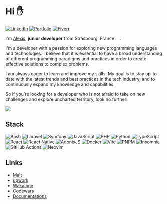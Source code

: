 # Hi :raised_hand:

[![LinkedIn](https://img.shields.io/badge/linkedin-%230077B5.svg?style=for-the-badge&logo=linkedin&logoColor=white&color=0055A4)](https://www.linkedin.com/in/alexishenry03)
[![Portfolio](https://img.shields.io/badge/portfolio-0077B5?style=for-the-badge&color=FFFFFF)](https://www.alexishenry.eu)
[![Fiverr](https://img.shields.io/badge/fiverr-0077B5?style=for-the-badge&color=EF4135)](https://fr.fiverr.com/alexishenry363)

I'm [Alexis](https://about.me/alexishenry), <strong>junior developer</strong> from Strasbourg, France  <img src="https://cdn-icons-png.flaticon.com/512/197/197560.png" width="14"/>.

I'm a developer with a passion for exploring new programming languages and technologies. I believe that it is essential to have a broad understanding of different programming paradigms and practices in order to create effective solutions to complex problems.

I am always eager to learn and improve my skills. My goal is to stay up-to-date with the latest trends and best practices in the tech industry, and to continuously expand my knowledge and capabilities.

So if you're looking for a developer who is not afraid to take on new challenges and explore uncharted territory, look no further!

<img src="https://github-readme-stats.vercel.app/api?username=AlxisHenry&show_icons=true" />

## Stack

![Bash](https://img.shields.io/badge/bash-%23121011.svg?style=for-the-badge&logo=gnu-bash&color=20232a)
![Laravel](https://img.shields.io/badge/laravel-%23FF2D20.svg?style=for-the-badge&logo=laravel&color=20232a)
![Symfony](https://img.shields.io/badge/symfony-%23000000.svg?style=for-the-badge&logo=symfony&color=20232a)
![JavaScript](https://img.shields.io/badge/javascript-%23323330.svg?style=for-the-badge&logo=javascript&color=20232a)
![PHP](https://img.shields.io/badge/php-%23777BB4.svg?style=for-the-badge&logo=php&color=20232a)
![Python](https://img.shields.io/badge/python-3670A0?style=for-the-badge&logo=python&color=20232a)
![TypeScript](https://img.shields.io/badge/typescript-%23007ACC.svg?style=for-the-badge&logo=typescript&color=20232a)
![React](https://img.shields.io/badge/react-%2320232a.svg?style=for-the-badge&logo=react&color=20232a)
![React Native](https://img.shields.io/badge/react_native-%2320232a.svg?style=for-the-badge&logo=react&logoColor=%2361DAFB)
![AdonisJS](https://img.shields.io/badge/adonisjs%20-%23323330.svg?&style=for-the-badge&logo=adonisjs&color=20232a)
![Docker](https://img.shields.io/badge/docker-%230db7ed.svg?style=for-the-badge&logo=docker&color=20232a)
![Vite](https://img.shields.io/badge/vite-%23646CFF.svg?style=for-the-badge&logo=vite&color=20232a)
![PNPM](https://img.shields.io/badge/pnpm-%234a4a4a.svg?style=for-the-badge&logo=pnpm&color=20232a)
![Insomnia](https://img.shields.io/badge/Insomnia-black?style=for-the-badge&logo=insomnia&logoColor=5849BE&color=20232a)
![GitHub Actions](https://img.shields.io/badge/github%20actions-%232671E5.svg?style=for-the-badge&logo=githubactions&color=20232a)
![Neovim](https://img.shields.io/badge/NeoVim-%2357A143.svg?&style=for-the-badge&logo=neovim&color=20232a)

<!-- ## Techs I'm learning

![Java](https://img.shields.io/badge/Java-ED8B00?style=for-the-badge&logo=openjdk&logoColor=white&color=gray)
![C](https://img.shields.io/badge/c-%2300599C.svg?style=for-the-badge&logo=c&logoColor=white&color=gray)
![C#](https://img.shields.io/badge/c%23-%23239120.svg?style=for-the-badge&logo=c-sharp&logoColor=white&color=gray)
![C++](https://img.shields.io/badge/c++-%2300599C.svg?style=for-the-badge&logo=c%2B%2B&logoColor=white&color=gray)
![Kubernetes](https://img.shields.io/badge/kubernetes-%23326ce5.svg?style=for-the-badge&logo=kubernetes&logoColor=white&color=gray)
![Jenkins](https://img.shields.io/badge/Jenkins-D24939?style=for-the-badge&logo=Jenkins&logoColor=white&color=gray)
![Jira](https://img.shields.io/badge/Jira-0052CC?style=for-the-badge&logo=Jira&logoColor=white&color=gray)
![Swift](https://img.shields.io/badge/swift-F54A2A?style=for-the-badge&logo=swift&logoColor=white&color=gray)
![Ruby](https://img.shields.io/badge/ruby-%23CC342D.svg?style=for-the-badge&logo=ruby&logoColor=white&color=gray)
![Rust](https://img.shields.io/badge/rust-%23000000.svg?style=for-the-badge&logo=rust&logoColor=white&color=gray)
![Go](https://img.shields.io/badge/go-%2300ADD8.svg?style=for-the-badge&logo=go&logoColor=white&color=gray)
![Vue.js](https://img.shields.io/badge/Vue.js-35495E?style=for-the-badge&logo=vue.js&logoColor=white&color=gray)

## Others techs

![Android Studio](https://img.shields.io/badge/Android%20Studio-3DDC84.svg?style=for-the-badge&logo=android-studio&logoColor=white&color=gray)
![Kotlin](https://img.shields.io/badge/kotlin-%237F52FF.svg?style=for-the-badge&logo=kotlin&logoColor=white&color=gray) -->

## Links

- [Malt](https://www.malt.fr/profile/alexishenry)
- [upwork](https://www.upwork.com/freelancers/~012fa432ae9ab58692)
- [Wakatime](https://wakatime.com/@AlxisHenry)
- [Codewars](https://www.codewars.com/users/AlxisHenry)
- [Documentations](https://alxishenry.github.io/docs/)
